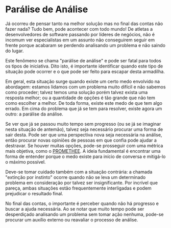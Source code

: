 # Parálise de Análise

Já ocorreu de pensar tanto na melhor solução mas no final das contas não fazer nada? Tudo bem, pode acontecer com todo mundo! De atletas a desenvolvedores de software passando por líderes de negócios, não é incomum ver especialistas em um assunto não conseguirem seguir em frente porque acabaram se perdendo analisando um problema e não saindo do lugar.

Este fenômeno se chama "parálise de análise" e pode ser fatal para todos os tipos de iniciativa. Dito isto, é importante identificar quando este tipo de situação pode ocorrer e o que pode ser feito para escapar desta armadilha.

Em geral, esta situação surge quando existe um certo medo envolvido na abordagem: estamos lidamos com um problema muito difícil e não sabemos como proceder; talvez temos uma solução porém talvez exista uma resposta melhor; ou a quantidade de opções é tão grande que não tem como escolher a melhor. De toda forma, existe este medo de que tem algo errado. Em cima do problema que já se tem para resolver, existe agora um outro: a parálise da análise.

Se ver que já se passou muito tempo sem progresso (ou se já se imaginar nesta situação de antemão), talvez seja necessário procurar uma forma de sair desta. Pode ser que uma perspectiva nova seja necessária na análise, então procurar novas opiniões de pessoas em que confia pode ajudar a destravar. Se houver muitas opções, pode-se prosseguir com uma métrica mais objetiva, como o [PROMETHEE](http://www.crisjr.eng.br/notes/note.html?which=promethee.html&title=PROMETHEE). A ideia fundamental é encontrar uma forma de entender porque o medo existe para início de conversa e mitigá-lo o máximo possível.

Deve-se tomar cuidado também com a situação contrária: a chamada "extinção por instinto" ocorre quando não se leva um determinado problema em consideração por talvez ser insignificante. Por incrível que pareça, ambas situações estão frequentemente interligadas e podem prejudicar o resultado final.

No final das contas, o importante é perceber quando não há progresso e buscar a ajuda necessária. Ao se notar que muito tempo pode ser desperdiçado analisando um problema sem tomar ação nenhuma, pode-se procurar um auxílio externo ou reavaliar o processo de análise.
